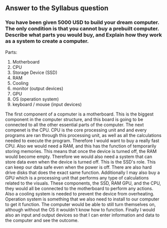 ## Answer to the Syllabus question


### You have been given 5000 USD to build your dream computer. The only condition is that you cannot buy a prebuilt computer. Describe what parts you would buy, and Explain how they work as a system to create a computer.

Parts: 
1. Motherboard
2. CPU
3. Storage Device (SSD)
4. RAM
5. Cooling 
6. monitor (output devices)
7. GPU
8. OS (operation system)
9. keyboard / mouse (input devices)

The first component of a copmuter is a motherboard. This is the biggest component in the computer structure, and this board is going to be connected to all the other essential parts of the computer. The next compenet is the CPU. CPU is the core processing unit and and every programs are ran through this processing unit, as well as all the calculations needed to execute the program. Therefore I would want to buy a really fast CPU. Also we would need a RAM, and this has the function of temporarily storing memories. This means that once the device is turned off, the RAM would become empty. Therefore we would also need a system that can store data even when the device is turned off. This is the SSD's role. This can keep our data safe even when the power is off. There are also hard drive disks that does the exact same function. Additionally I may also buy a GPU which is a processing unit that performs any type of calculations related to the visuals. These components, the SSD, RAM GPU, and the CPU, they would all be connected to the motherboard to perform any actions. Also a cooling system is needed to prevent the device from overheating. Operation system is something that we also need to install to our computer to get it function. The computer would be able to still turn themselves on, although without the OS it wouldn't know how to function. Finally I would also an input and output devices so that I can enter information and data to the computer and see the outcome. 

